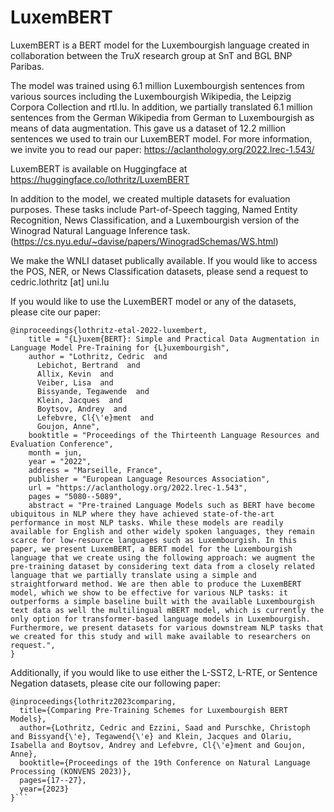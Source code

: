 # LuxemBERT

LuxemBERT is a BERT model for the Luxembourgish language created in collaboration between the TruX research group at SnT and BGL BNP Paribas. 

The model was trained using 6.1 million Luxembourgish sentences from various sources including the Luxembourgish Wikipedia, the Leipzig Corpora Collection and rtl.lu. In addition, we partially translated 6.1 million sentences from the German Wikipedia from German to Luxembourgish as means of data augmentation. This gave us a dataset of 12.2 million sentences we used to train our LuxemBERT model.
For more information, we invite you to read our paper: https://aclanthology.org/2022.lrec-1.543/

LuxemBERT is available on Huggingface at https://huggingface.co/lothritz/LuxemBERT

In addition to the model, we created multiple datasets for evaluation purposes.
These tasks include Part-of-Speech tagging, Named Entity Recognition, News Classification, and a Luxembourgish version of the Winograd Natural Language Inference task. (https://cs.nyu.edu/~davise/papers/WinogradSchemas/WS.html)

We make the WNLI dataset publically available. If you would like to access the POS, NER, or News Classification datasets, please send a request to cedric.lothritz [at] uni.lu

If you would like to use the LuxemBERT model or any of the datasets, please cite our paper:

```
@inproceedings{lothritz-etal-2022-luxembert,
    title = "{L}uxem{BERT}: Simple and Practical Data Augmentation in Language Model Pre-Training for {L}uxembourgish",
    author = "Lothritz, Cedric  and
      Lebichot, Bertrand  and
      Allix, Kevin  and
      Veiber, Lisa  and
      Bissyande, Tegawende  and
      Klein, Jacques  and
      Boytsov, Andrey  and
      Lefebvre, Cl{\'e}ment  and
      Goujon, Anne",
    booktitle = "Proceedings of the Thirteenth Language Resources and Evaluation Conference",
    month = jun,
    year = "2022",
    address = "Marseille, France",
    publisher = "European Language Resources Association",
    url = "https://aclanthology.org/2022.lrec-1.543",
    pages = "5080--5089",
    abstract = "Pre-trained Language Models such as BERT have become ubiquitous in NLP where they have achieved state-of-the-art performance in most NLP tasks. While these models are readily available for English and other widely spoken languages, they remain scarce for low-resource languages such as Luxembourgish. In this paper, we present LuxemBERT, a BERT model for the Luxembourgish language that we create using the following approach: we augment the pre-training dataset by considering text data from a closely related language that we partially translate using a simple and straightforward method. We are then able to produce the LuxemBERT model, which we show to be effective for various NLP tasks: it outperforms a simple baseline built with the available Luxembourgish text data as well the multilingual mBERT model, which is currently the only option for transformer-based language models in Luxembourgish. Furthermore, we present datasets for various downstream NLP tasks that we created for this study and will make available to researchers on request.",
}
```
Additionally, if you would like to use either the L-SST2, L-RTE, or Sentence Negation datasets,
 please cite our following paper:

```
@inproceedings{lothritz2023comparing,
  title={Comparing Pre-Training Schemes for Luxembourgish BERT Models},
  author={Lothritz, Cedric and Ezzini, Saad and Purschke, Christoph and Bissyand{\'e}, Tegawend{\'e} and Klein, Jacques and Olariu, Isabella and Boytsov, Andrey and Lefebvre, Cl{\'e}ment and Goujon, Anne},
  booktitle={Proceedings of the 19th Conference on Natural Language Processing (KONVENS 2023)},
  pages={17--27},
  year={2023}
}```
